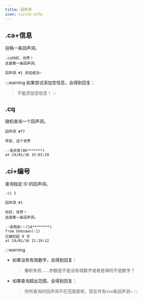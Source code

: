 ```yaml
---
title: 回声洞
icon: circle-info
---
```


## .ca+信息

投稿一条回声洞。

```消息:no-line-numbers
.ca你好，世界！
这是第一条回声洞。
```

```消息:no-line-numbers
回声洞 #1 添加成功~
```

:::warning
如果尝试添加空信息，会得到回复：

>不能添加空信息！
:::

## .cq

随机查询一个回声洞。

```消息:no-line-numbers
回声洞 #77

早安，这个世界

--洛天依(86*******)
at 24/01/16 15:03:29
```

## .ci+编号

查询指定 ID 的回声洞。

```消息:no-line-numbers
.ci 1
```

```消息:no-line-numbers
回声洞 #1

你好，世界！
这是第一条回声洞。

--洛雨辰~✨(14********)
from Unknown(-1)
已被捡起 0 次
at 24/01/16 11:19:12
```

:::warning
- 如果没有有效数字，会得到回复：

  >解析失败……参数是不是没有填数字或者是填的不是数字？

- 如果查询超出范围，会得到回复：

  >你所查询的回声洞不在范围里呢，现在共有xxx条回声洞~
:::
